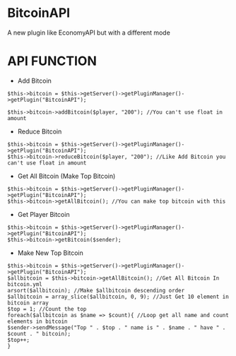 # BitcoinAPI
A new plugin like EconomyAPI but with a different mode
# API FUNCTION
- Add Bitcoin
```
$this->bitcoin = $this->getServer()->getPluginManager()->getPlugin("BitcoinAPI");

$this->bitcoin->addBitcoin($player, "200"); //You can't use float in amount
```
- Reduce Bitcoin
```
$this->bitcoin = $this->getServer()->getPluginManager()->getPlugin("BitcoinAPI");
$this->bitcoin->reduceBitcoin($player, "200"); //Like Add Bitcoin you can't use float in amount
```
- Get All Bitcoin (Make Top Bitcoin)
```
$this->bitcoin = $this->getServer()->getPluginManager()->getPlugin("BitcoinAPI");
$this->bitcoin->getAllBitcoin(); //You can make top bitcoin with this
```
- Get Player Bitcoin
```
$this->bitcoin = $this->getServer()->getPluginManager()->getPlugin("BitcoinAPI");
$this->bitcoin->getBitcoin($sender);
```
- Make New Top Bitcoin
```
$this->bitcoin = $this->getServer()->getPluginManager()->getPlugin("BitcoinAPI");
$allbitcoin = $this->bitcoin->getAllBitcoin(); //Get All Bitcoin In bitcoin.yml
arsort($allbitcoin); //Make $allbitcoin descending order
$allbitcoin = array_slice($allbitcoin, 0, 9); //Just Get 10 element in bitcoin array
$top = 1; //Count the top
foreach($allbitcoin as $name => $count){ //Loop get all name and count elements in bitcoin 
$sender->sendMessage("Top " . $top . " name is " . $name . " have " . $count . " bitcoin);
$top++;
}
```
